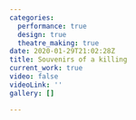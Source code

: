 ```yaml
---
categories:
  performance: true
  design: true
  theatre_making: true
date: 2020-01-29T21:02:28Z
title: Souvenirs of a killing
current_work: true
video: false
videoLink: ''
gallery: []

---
```

